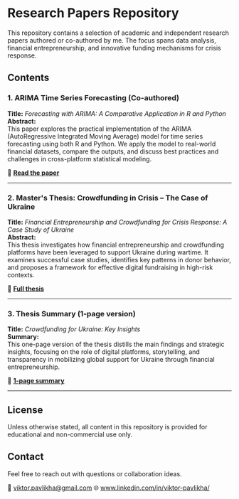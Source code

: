 # Research Papers Repository

This repository contains a selection of academic and independent research papers authored or co-authored by me. The focus spans data analysis, financial entrepreneurship, and innovative funding mechanisms for crisis response.

## Contents

### 1. ARIMA Time Series Forecasting (Co-authored)
**Title:** *Forecasting with ARIMA: A Comparative Application in R and Python*  
**Abstract:**  
This paper explores the practical implementation of the ARIMA (AutoRegressive Integrated Moving Average) model for time series forecasting using both R and Python. We apply the model to real-world financial datasets, compare the outputs, and discuss best practices and challenges in cross-platform statistical modeling.

📄 **[Read the paper](./arima_arima_python_r.pdf)**

---

### 2. Master's Thesis: Crowdfunding in Crisis – The Case of Ukraine  
**Title:** *Financial Entrepreneurship and Crowdfunding for Crisis Response: A Case Study of Ukraine*  
**Abstract:**  
This thesis investigates how financial entrepreneurship and crowdfunding platforms have been leveraged to support Ukraine during wartime. It examines successful case studies, identifies key patterns in donor behavior, and proposes a framework for effective digital fundraising in high-risk contexts.

📄 **[Full thesis](./crowdfunding_ukraine_thesis.pdf)**

---

### 3. Thesis Summary (1-page version)  
**Title:** *Crowdfunding for Ukraine: Key Insights*  
**Summary:**  
This one-page version of the thesis distills the main findings and strategic insights, focusing on the role of digital platforms, storytelling, and transparency in mobilizing global support for Ukraine through financial entrepreneurship.

📄 **[1-page summary](./crowdfunding_ukraine_summary.pdf)**

---

## License
Unless otherwise stated, all content in this repository is provided for educational and non-commercial use only.

## Contact
Feel free to reach out with questions or collaboration ideas.

📧 viktor.pavlikha@gmail.com 
🌐 www.linkedin.com/in/viktor-pavlikha/
